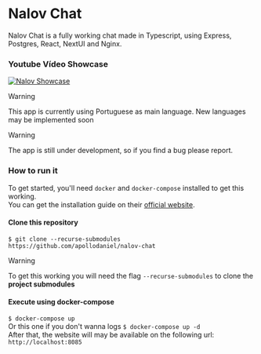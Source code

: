 # Nalov Chat

Nalov Chat is a fully working chat made in Typescript, using Express, Postgres, React, NextUI and Nginx.

### Youtube Vídeo Showcase

[![Nalov Showcase](https://img.youtube.com/vi/yfa7i3I8zb4/0.jpg)](https://www.youtube.com/watch?v=yfa7i3I8zb4)

> [!WARNING]
> This app is currently using Portuguese as main language. New languages may be implemented soon

> [!WARNING]
> The app is still under development, so if you find a bug please report.

### How to run it

To get started, you'll need `docker` and `docker-compose` installed to get this working. <br>
You can get the installation guide on their [official website](https://docs.docker.com/compose/install/).

#### Clone this repository

`$ git clone --recurse-submodules https://github.com/apollodaniel/nalov-chat`

> [!WARNING]
> To get this working you will need the flag `--recurse-submodules` to clone the
> **project submodules**

#### Execute using docker-compose

`$ docker-compose up` <br>
Or this one if you don't wanna logs
`$ docker-compose up -d`
<br>
After that, the website will may be available on the following url: <br>
`http://localhost:8085`
